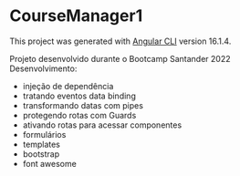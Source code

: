 # CourseManager1

This project was generated with [Angular CLI](https://github.com/angular/angular-cli) version 16.1.4.

Projeto desenvolvido durante o Bootcamp Santander 2022
Desenvolvimento: 
- injeção de dependência
- tratando eventos data binding
- transformando datas com pipes
- protegendo rotas com Guards
- ativando rotas para acessar componentes
- formulários
- templates
- bootstrap
- font awesome